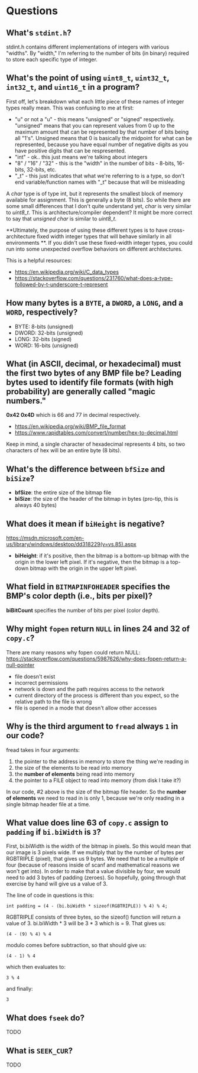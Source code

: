 # Questions

## What's `stdint.h`?

stdint.h contains different implementations of integers with various "widths". By "width," I'm referring to the number of bits (in binary) required to store each specific type of integer. 


## What's the point of using `uint8_t`, `uint32_t`, `int32_t`, and `uint16_t` in a program?

First off, let's breakdown what each little piece of these names of integer types really mean. This was confusing to me at first:

* "u" or not a "u" - this means "unsigned" or "signed" respectively. "unsigned" means that you can represent values from 0 up to the maximum amount that can be represented by that number of bits being all "1's". Unsigned means that 0 is basically the midpoint for what can be represented, because you have equal number of negative digits as you have positive digits that can be respresented.
* "int" - ok.. this just means we're talking about integers
* "8" / "16" / "32" - this is the "width" in the number of bits - 8-bits, 16-bits, 32-bits, etc.
* "_t" - this just indicates that what we're referring to is a type, so don't end variable/function names with "_t" because that will be misleading


A *char* type is of type int, but it represents the smallest block of memory available for assignment. This is generally a byte (8 bits). So while there are some small differences that I don't quite understand yet, *char* is very similar to *uint8_t*. This is architecture/compiler dependent? It might be more correct to say that *unsigned char* is similar to *uint8_t*. 

**Ultimately, the purpose of using these different types is to have cross-architecture fixed width integer types that will behave similarly in all environments
**. If you didn't use these fixed-width integer types, you could run into some unexpected overflow behaviors on different architectures.


This is a helpful resources:

* https://en.wikipedia.org/wiki/C_data_types
* https://stackoverflow.com/questions/231760/what-does-a-type-followed-by-t-underscore-t-represent


## How many bytes is a `BYTE`, a `DWORD`, a `LONG`, and a `WORD`, respectively?

* BYTE: 8-bits (unsigned)
* DWORD: 32-bits (unsigned)
* LONG: 32-bits (signed)
* WORD: 16-bits (unsigned)


## What (in ASCII, decimal, or hexadecimal) must the first two bytes of any BMP file be? Leading bytes used to identify file formats (with high probability) are generally called "magic numbers."


**0x42 0x4D** which is 66 and 77 in decimal respectively.

* https://en.wikipedia.org/wiki/BMP_file_format
* https://www.rapidtables.com/convert/number/hex-to-decimal.html

Keep in mind, a single character of hexadecimal represents 4 bits, so two characters of hex will be an entire byte (8 bits).




## What's the difference between `bfSize` and `biSize`?

* **bfSize**: the entire size of the bitmap file
* **biSize**: the size of the header of the bitmap in bytes (pro-tip, this is always 40 bytes)


## What does it mean if `biHeight` is negative?

https://msdn.microsoft.com/en-us/library/windows/desktop/dd318229(v=vs.85).aspx

* **biHeight**: if it's positive, then the bitmap is a bottom-up bitmap with the origin in the lower left pixel. If it's negative, then the bitmap is a top-down bitmap with the origin in the upper left pixel.


## What field in `BITMAPINFOHEADER` specifies the BMP's color depth (i.e., bits per pixel)?

**biBitCount** specifies the number of bits per pixel (color depth).



## Why might `fopen` return `NULL` in lines 24 and 32 of `copy.c`?

There are many reasons why fopen could return NULL: https://stackoverflow.com/questions/5987626/why-does-fopen-return-a-null-pointer

* file doesn't exist
* incorrect permissions
* network is down and the path requires access to the network
* current directory of the process is different than you expect, so the relative path to the file is wrong
* file is opened in a mode that doesn't allow other accesses



## Why is the third argument to `fread` always `1` in our code?

fread takes in four arguments:

1. the pointer to the address in memory to store the thing we're reading in
2. the size of the elements to be read into memory
3. the **number of elements** being read into memory
4. the pointer to a FILE object to read into memory (from disk I take it?)


In our code, #2 above is the size of the bitmap file header. So the **number of elements** we need to read in is only 1, because we're only reading in a single bitmap header file at a time. 



## What value does line 63 of `copy.c` assign to `padding` if `bi.biWidth` is `3`?

First, bi.biWidth is the width of the bitmap in pixels. So this would mean that our image is 3 pixels wide. If we multiply that by the number of bytes per RGBTRIPLE (pixel), that gives us 9 bytes. We need that to be a multiple of four (because of reasons inside of scanf and mathematical reasons we won't get into). In order to make that a value divisible by four, we would need to add 3 bytes of padding (zeroes). So hopefully, going through that exercise by hand will give us a value of 3. 


The line of code in questions is this:


    int padding = (4 - (bi.biWidth * sizeof(RGBTRIPLE)) % 4) % 4;


RGBTRIPLE consists of three bytes, so the sizeof() function will return a value of 3. bi.biWidth * 3 will be 3 * 3 which is = 9. That gives us:

	(4 - (9) % 4) % 4
	
	
modulo comes before subtraction, so that should give us:

	
	(4 - 1) % 4
	
	
which then evaluates to:


	3 % 4
	
	
and finally:


	3
	

	

## What does `fseek` do?

TODO

## What is `SEEK_CUR`?

TODO
